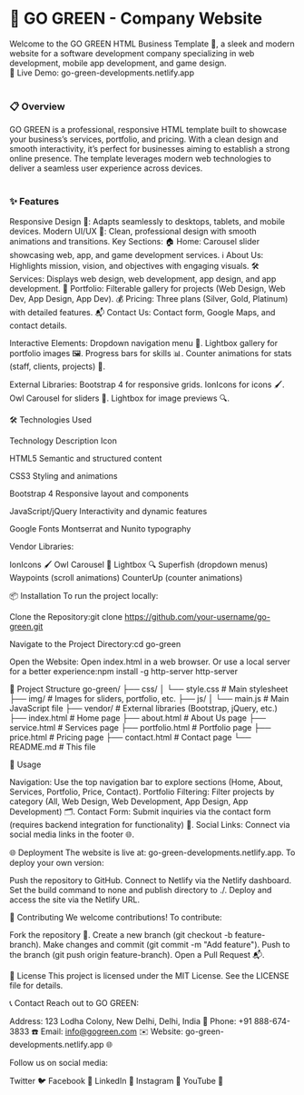 <h1>🌿 GO GREEN - Company Website</h1>
Welcome to the GO GREEN HTML Business Template 🚀, a sleek and modern website for a software development company specializing in web development, mobile app development, and game design.<br>
🔗 Live Demo: go-green-developments.netlify.app
<br>
<br>
<h3>📋 Overview</h3>
GO GREEN is a professional, responsive HTML template built to showcase your business’s services, portfolio, and pricing. With a clean design and smooth interactivity, it’s perfect for businesses aiming to establish a strong online presence. The template leverages modern web technologies to deliver a seamless user experience across devices.

  
  
  
<br>
<br>


<h3><b>✨ Features</b></h3>

Responsive Design 📱: Adapts seamlessly to desktops, tablets, and mobile devices.
Modern UI/UX 🎨: Clean, professional design with smooth animations and transitions.
Key Sections:
🏠 Home: Carousel slider showcasing web, app, and game development services.
ℹ️ About Us: Highlights mission, vision, and objectives with engaging visuals.
🛠️ Services: Displays web design, web development, app design, and app development.
📸 Portfolio: Filterable gallery for projects (Web Design, Web Dev, App Design, App Dev).
💰 Pricing: Three plans (Silver, Gold, Platinum) with detailed features.
📬 Contact Us: Contact form, Google Maps, and contact details.


Interactive Elements:
Dropdown navigation menu 📜.
Lightbox gallery for portfolio images 🖼️.
Progress bars for skills 📊.
Counter animations for stats (staff, clients, projects) 🔢.


External Libraries:
Bootstrap 4 for responsive grids.
IonIcons for icons 🖌️.
Owl Carousel for sliders 🎠.
Lightbox for image previews 🔍.




🛠️ Technologies Used



Technology
Description
Icon



HTML5
Semantic and structured content



CSS3
Styling and animations



Bootstrap 4
Responsive layout and components



JavaScript/jQuery
Interactivity and dynamic features



Google Fonts
Montserrat and Nunito typography



Vendor Libraries:

IonIcons 🖌️
Owl Carousel 🎠
Lightbox 🔍
Superfish (dropdown menus)
Waypoints (scroll animations)
CounterUp (counter animations)


📦 Installation
To run the project locally:

Clone the Repository:git clone https://github.com/your-username/go-green.git


Navigate to the Project Directory:cd go-green


Open the Website:
Open index.html in a web browser.
Or use a local server for a better experience:npm install -g http-server
http-server






📂 Project Structure
go-green/
├── css/
│   └── style.css           # Main stylesheet
├── img/                   # Images for sliders, portfolio, etc.
├── js/
│   └── main.js            # Main JavaScript file
├── vendor/                # External libraries (Bootstrap, jQuery, etc.)
├── index.html             # Home page
├── about.html             # About Us page
├── service.html           # Services page
├── portfolio.html         # Portfolio page
├── price.html             # Pricing page
├── contact.html           # Contact page
└── README.md              # This file


🚀 Usage

Navigation: Use the top navigation bar to explore sections (Home, About, Services, Portfolio, Price, Contact).
Portfolio Filtering: Filter projects by category (All, Web Design, Web Development, App Design, App Development) 🗂️.
Contact Form: Submit inquiries via the contact form (requires backend integration for functionality) 📧.
Social Links: Connect via social media links in the footer 🌐.


🌐 Deployment
The website is live at: go-green-developments.netlify.app.
To deploy your own version:

Push the repository to GitHub.
Connect to Netlify via the Netlify dashboard.
Set the build command to none and publish directory to ./.
Deploy and access the site via the Netlify URL.


🤝 Contributing
We welcome contributions! To contribute:

Fork the repository 🍴.
Create a new branch (git checkout -b feature-branch).
Make changes and commit (git commit -m "Add feature").
Push to the branch (git push origin feature-branch).
Open a Pull Request 📬.


📜 License
This project is licensed under the MIT License. See the LICENSE file for details.

📞 Contact
Reach out to GO GREEN:

Address: 123 Lodha Colony, New Delhi, Delhi, India 📍
Phone: +91 888-674-3833 ☎️
Email: info@gogreen.com ✉️
Website: go-green-developments.netlify.app 🌐

Follow us on social media:

Twitter 🐦
Facebook 📘
LinkedIn 💼
Instagram 📸
YouTube 🎥



  
  
